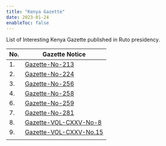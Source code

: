 ```yaml
---
title: "Kenya Gazette"
date: 2023-01-24
enableToc: false
---
```


List of Interesting Kenya Gazette published in Ruto presidency. 

| No. | Gazette Notice                                                    |
| --- | ----------------------------------------------------------------- |
| 1.  | [Gazette-No-213](notes/Gazette/Gazette-No-213.md)                 |
| 2.  | [Gazette-No-224](notes/Gazette/Gazette-No-224.md)                 |
| 3.  | [Gazette-No-256](notes/Gazette/Gazette-No-256.md)                 |
| 4.  | [Gazette-No-258](notes/Gazette/Gazette-No-258.md)                 |
| 6.  | [Gazette-No-259](notes/Gazette/Gazette-No-259.md)                 |
| 7.  | [Gazette-No-281](notes/Gazette/Gazette-No-281.md)                 |
| 8.  | [Gazette-VOL-CXXV-No-8](notes/Gazette/Gazette-VOL-CXXV-No-8.md)   |
| 9.  | [Gazette-VOL-CXXV-No.15](notes/Gazette/Gazette-VOL-CXXV-No.15.md) |
|     |                                                                   |
